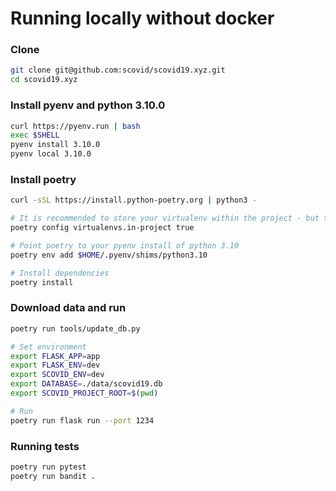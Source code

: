# Running locally without docker

### Clone
```bash
git clone git@github.com:scovid/scovid19.xyz.git
cd scovid19.xyz
```

### Install pyenv and python 3.10.0
```bash
curl https://pyenv.run | bash
exec $SHELL
pyenv install 3.10.0
pyenv local 3.10.0
```

### Install poetry
```bash
curl -sSL https://install.python-poetry.org | python3 -

# It is recommended to store your virtualenv within the project - but this is optional
poetry config virtualenvs.in-project true

# Point poetry to your pyenv install of python 3.10
poetry env add $HOME/.pyenv/shims/python3.10

# Install dependencies
poetry install
```

### Download data and run
```bash
poetry run tools/update_db.py

# Set environment
export FLASK_APP=app
export FLASK_ENV=dev
export SCOVID_ENV=dev
export DATABASE=./data/scovid19.db
export SCOVID_PROJECT_ROOT=$(pwd)

# Run
poetry run flask run --port 1234
```


### Running tests
```bash
poetry run pytest
poetry run bandit .
```
